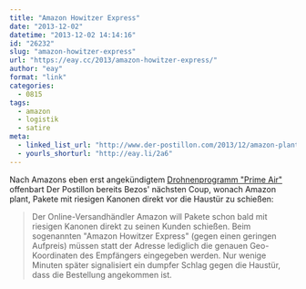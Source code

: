 ```yaml
---
title: "Amazon Howitzer Express"
date: "2013-12-02"
datetime: "2013-12-02 14:14:16"
id: "26232"
slug: "amazon-howitzer-express"
url: "https://eay.cc/2013/amazon-howitzer-express/"
author: "eay"
format: "link"
categories:
  - 0815
tags:
  - amazon
  - logistik
  - satire
meta:
  - linked_list_url: "http://www.der-postillon.com/2013/12/amazon-plant-pakete-mit-riesigen.html"
  - yourls_shorturl: "http://eay.li/2a6"
---
```


Nach Amazons eben erst angekündigtem [Drohnenprogramm "Prime Air"](//eay.cc/2013/amazon-prime-air/) offenbart Der Postillon bereits Bezos' nächsten Coup, wonach Amazon plant, Pakete mit riesigen Kanonen direkt vor die Haustür zu schießen:

> Der Online-Versandhändler Amazon will Pakete schon bald mit riesigen Kanonen direkt zu seinen Kunden schießen. Beim sogenannten "Amazon Howitzer Express" (gegen einen geringen Aufpreis) müssen statt der Adresse lediglich die genauen Geo-Koordinaten des Empfängers eingegeben werden. Nur wenige Minuten später signalisiert ein dumpfer Schlag gegen die Haustür, dass die Bestellung angekommen ist.
